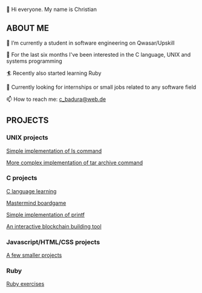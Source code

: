 👋 Hi everyone. My name is Christian

## ABOUT ME 

🌱 I’m currently a student in software engineering on Qwasar/Upskill

👀 For the last six months I've been interested in the C language, UNIX and systems programming

:surfer: Recently also started learning Ruby 

:climbing: Currently looking for internships or small jobs related to any software field


📫 How to reach me: c_badura@web.de

## PROJECTS

### UNIX projects

[Simple implementation of ls command](https://github.com/cbadura/my_ls)

[More complex implementation of tar archive command](https://github.com/cbadura/my_tar)

### C projects

[C language learning](https://github.com/cbadura/C-language)

[Mastermind boardgame](https://github.com/cbadura/my_mastermind)

[Simple implementation of printf](https://github.com/cbadura/my_printf)

[An interactive blockchain building tool](https://github.com/cbadura/my_blockchain)

### Javascript/HTML/CSS projects

[A few smaller projects](https://github.com/cbadura/Web-Javascript-projects)


### Ruby

[Ruby exercises](https://github.com/cbadura/Ruby)


<!---
cbadura/cbadura is a ✨ special ✨ repository because its `README.md` (this file) appears on your GitHub profile.
You can click the Preview link to take a look at your changes.
--->
